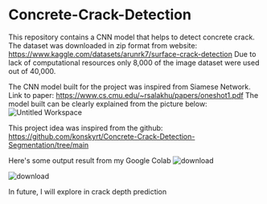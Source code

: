 # Concrete-Crack-Detection
This repository contains a CNN model that helps to detect concrete crack.
The dataset was downloaded in zip format from website: https://www.kaggle.com/datasets/arunrk7/surface-crack-detection
Due to lack of computational resources only 8,000 of the image dataset were used out of 40,000.

The CNN model built for the project was inspired from Siamese Network. Link to paper: https://www.cs.cmu.edu/~rsalakhu/papers/oneshot1.pdf
The model built can be clearly explained from the picture below:
![Untitled Workspace](https://github.com/Ishan-Banjara/Concrete-Crack-Detection/assets/173018533/96b7a434-839c-4581-8132-b62dc878fdfd)

This project idea was inspired from the github: https://github.com/konskyrt/Concrete-Crack-Detection-Segmentation/tree/main

Here's some output result from my Google Colab
![download](https://github.com/Ishan-Banjara/Concrete-Crack-Detection/assets/173018533/e1c6ca7f-33b8-402e-b41f-1cf03620004e)

![download](https://github.com/Ishan-Banjara/Concrete-Crack-Detection/assets/173018533/2808fd09-45dc-490e-b67e-622bc7795cb6)

In future, I will explore in crack depth prediction
